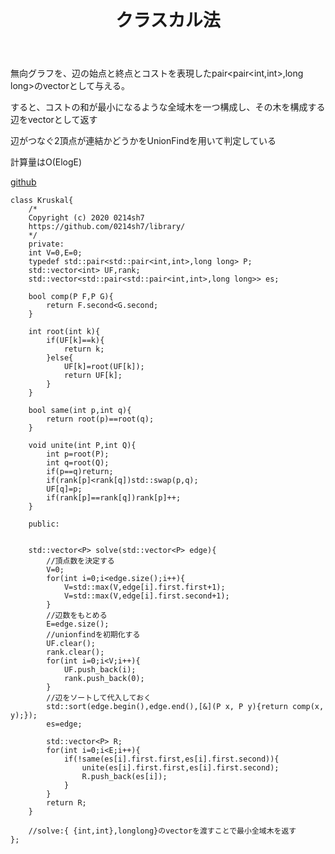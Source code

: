 ﻿---
title: "クラスカル法"
permalink: /posts/Kruskal
writer: 0214sh7
layout: post
---

無向グラフを、辺の始点と終点とコストを表現したpair<pair<int,int>,long long>のvectorとして与える。

すると、コストの和が最小になるような全域木を一つ構成し、その木を構成する辺をvectorとして返す

辺がつなぐ2頂点が連結かどうかをUnionFindを用いて判定している

計算量はΟ(ElogE)

[github](https://github.com/0214sh7/procon-library/blob/master/algorithm/Kruskal.cpp)

~~~
class Kruskal{
    /*
    Copyright (c) 2020 0214sh7
    https://github.com/0214sh7/library/
    */
    private:
    int V=0,E=0;
    typedef std::pair<std::pair<int,int>,long long> P;
    std::vector<int> UF,rank;
    std::vector<std::pair<std::pair<int,int>,long long>> es;
    
    bool comp(P F,P G){
        return F.second<G.second;
    }
    
    int root(int k){
        if(UF[k]==k){
            return k;
        }else{
            UF[k]=root(UF[k]);
            return UF[k];
        }
    }
    
    bool same(int p,int q){
        return root(p)==root(q);
    }
    
    void unite(int P,int Q){
        int p=root(P);
        int q=root(Q);
        if(p==q)return;
        if(rank[p]<rank[q])std::swap(p,q);
        UF[q]=p;
        if(rank[p]==rank[q])rank[p]++;
    }
    
    public:
    
    
    std::vector<P> solve(std::vector<P> edge){
        //頂点数を決定する
        V=0;
        for(int i=0;i<edge.size();i++){
            V=std::max(V,edge[i].first.first+1);
            V=std::max(V,edge[i].first.second+1);
        }
        //辺数をもとめる　
        E=edge.size();
        //unionfindを初期化する
        UF.clear();
        rank.clear();
        for(int i=0;i<V;i++){
            UF.push_back(i);
            rank.push_back(0);
        }
        //辺をソートして代入しておく
        std::sort(edge.begin(),edge.end(),[&](P x, P y){return comp(x, y);});
        es=edge;
        
        std::vector<P> R;
        for(int i=0;i<E;i++){
            if(!same(es[i].first.first,es[i].first.second)){
                unite(es[i].first.first,es[i].first.second);
                R.push_back(es[i]);
            }
        }
        return R;
    }
    
    //solve:{ {int,int},longlong}のvectorを渡すことで最小全域木を返す
};
~~~
